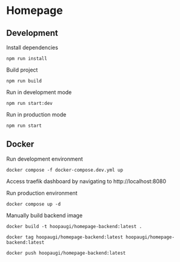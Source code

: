 # Homepage

## Development

Install dependencies

    npm run install

Build project

    npm run build

Run in development mode

    npm run start:dev

Run in production mode

    npm run start

## Docker

Run development environment

    docker compose -f docker-compose.dev.yml up

Access traefik dashboard by navigating to http://localhost:8080

Run production environment

    docker compose up -d

Manually build backend image

    docker build -t hoopaugi/homepage-backend:latest .

    docker tag hoopaugi/homepage-backend:latest hoopaugi/homepage-backend:latest

    docker push hoopaugi/homepage-backend:latest